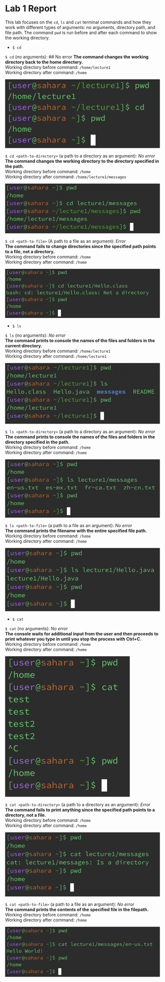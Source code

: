 # Lab 1 Report

This lab focuses on the `cd`, `ls` and `cat` terminal commands and how they work with different types of arguments: no arguments, directory path, and file path. The command `pwd` is run before and after each command to show the working directory. 

* `$ cd`  

`$ cd` (no arguments): ## No error
**The command changes the working directory back to the home directory.**  
Working directory before command: `/home/lecture1`  
Working directory after command: `/home`  

![Image](cd1.png)  

`$ cd <path-to-directory>` (a path to a directory as an argument): _No error_  
**The command changes the working directory to the directory specified in the path.**  
Working directory before command: `/home`  
Working directory after command: `/home/lecture1/messages`  

![Image](cd2.png)  

`$ cd <path-to-file>` (A path to a file as an argument): _Error_  
**The command fails to change directories since the specified path points to a file, not a directory.**  
Working directory before command: `/home`  
Working directory after command: `/home`  

![Image](cd3.png)  

* `$ ls`  

`$ ls` (no arguments): _No error_  
**The command prints to console the names of the files and folders in the current directory.**  
Working directory before command: `/home/lecture1`  
Working directory after command: `/home/lecture1`  

![Image](ls1.png)  

`$ ls <path-to-directory>` (a path to a directory as an argument): _No error_  
**The command prints to console the names of the files and folders in the directory specified in the path.**  
Working directory before command: `/home`  
Working directory after command: `/home`  

![Image](ls2.png)  

`$ ls <path-to-file>` (a path to a file as an argument): _No error_  
**The command prints the filename with the entire specified file path.**  
Working directory before command: `/home`  
Working directory after command: `/home`  

![Image](ls3.png)  

* `$ cat`  

`$ cat` (no arguments): _No error_  
**The console waits for additional input from the user and then proceeds to print whatever you type in until you stop the process with Ctrl+C.**  
Working directory before command: `/home`  
Working directory after command: `/home`  

![Image](cat1.png)  

`$ cat <path-to-directory>` (a path to a directory as an argument): _Error_  
**The command fails to print anything since the specified path points to a directory, not a file.**  
Working directory before command: `/home`  
Working directory after command: `/home`  

![Image](cat2.png)  

`$ cat <path-to-file>` (a path to a file as an argument): _No error_  
**The command prints the contents of the specified file in the filepath.**  
Working directory before command: `/home`  
Working directory after command: `/home`  

![Image](cat3.png)  

